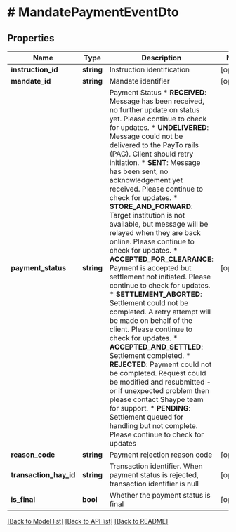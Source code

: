 # # MandatePaymentEventDto

## Properties

Name | Type | Description | Notes
------------ | ------------- | ------------- | -------------
**instruction_id** | **string** | Instruction identification | [optional]
**mandate_id** | **string** | Mandate identifier | [optional]
**payment_status** | **string** | Payment Status * **RECEIVED**: Message has been received, no further update on status yet. Please continue to check for updates. * **UNDELIVERED**: Message could not be delivered to the PayTo rails (PAG). Client should retry initiation. * **SENT**: Message has been sent, no acknowledgement yet received. Please continue to check for updates. * **STORE_AND_FORWARD**: Target institution is not available, but message will be relayed when they are back online. Please continue to check for updates. * **ACCEPTED_FOR_CLEARANCE**: Payment is accepted but settlement not initiated. Please continue to check for updates. * **SETTLEMENT_ABORTED**: Settlement could not be completed. A retry attempt will be made on behalf of the client. Please continue to check for updates. * **ACCEPTED_AND_SETTLED**: Settlement completed. * **REJECTED**: Payment could not be completed. Request could be modified and resubmitted - or if unexpected problem then please contact Shaype team for support. * **PENDING**: Settlement queued for handling but not complete. Please continue to check for updates | [optional]
**reason_code** | **string** | Payment rejection reason code | [optional]
**transaction_hay_id** | **string** | Transaction identifier. When payment status is rejected, transaction identifier is null | [optional]
**is_final** | **bool** | Whether the payment status is final | [optional]

[[Back to Model list]](../../README.md#models) [[Back to API list]](../../README.md#endpoints) [[Back to README]](../../README.md)
